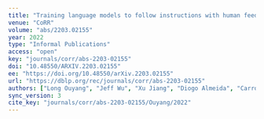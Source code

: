 ```yaml
---
title: "Training language models to follow instructions with human feedback."
venue: "CoRR"
volume: "abs/2203.02155"
year: 2022
type: "Informal Publications"
access: "open"
key: "journals/corr/abs-2203-02155"
doi: "10.48550/ARXIV.2203.02155"
ee: "https://doi.org/10.48550/arXiv.2203.02155"
url: "https://dblp.org/rec/journals/corr/abs-2203-02155"
authors: ["Long Ouyang", "Jeff Wu", "Xu Jiang", "Diogo Almeida", "Carroll L. Wainwright", "Pamela Mishkin", "Chong Zhang", "Sandhini Agarwal", "Katarina Slama", "Alex Ray", "John Schulman", "Jacob Hilton", "Fraser Kelton", "Luke Miller", "Maddie Simens", "Amanda Askell", "Peter Welinder", "Paul F. Christiano", "Jan Leike", "Ryan Lowe"]
sync_version: 3
cite_key: "journals/corr/abs-2203-02155/Ouyang/2022"
---
```

